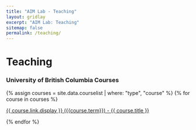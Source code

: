 ```yaml
---
title: "AIM Lab - Teaching"
layout: gridlay
excerpt: "AIM Lab: Teaching"
sitemap: false
permalink: /teaching/
---
```


# Teaching

### University of British Columbia Courses

{% assign courses = site.data.courselist | where: "type", "course" %}
{% for course in courses %}

  <a href="{{ course.link.url }}">{{ course.link.display }} ({{course.term}}) - {{ course.title }} </a>

{% endfor %}

<br>
